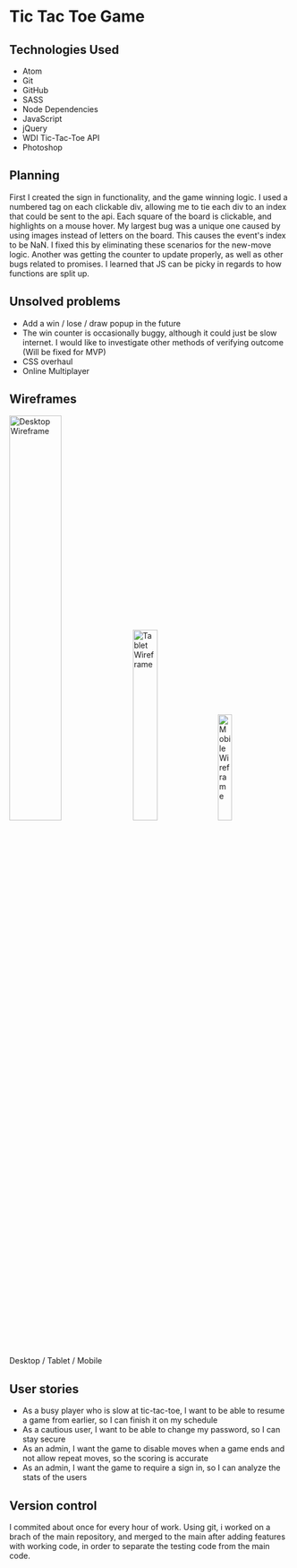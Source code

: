 # Tic Tac Toe Game

## Technologies Used
- Atom
- Git
- GitHub
- SASS
- Node Dependencies
- JavaScript
- jQuery
- WDI Tic-Tac-Toe API
- Photoshop

## Planning
First I created the sign in functionality, and the game winning logic. I used a numbered tag on each clickable div, allowing me to tie each div to an index that could be sent to the api. Each square of the board is clickable, and highlights on a mouse hover. My largest bug was a unique one caused by using images instead of letters on the board. This causes the event's index to be NaN. I fixed this by eliminating these scenarios for the new-move logic. Another was getting the counter to update properly, as well as other bugs related to promises. I learned that JS can be picky in regards to how functions are split up.

## Unsolved problems
- Add a win / lose / draw popup in the future
- The win counter is occasionally buggy, although it could just be slow internet. I would like to investigate other methods of verifying outcome (Will be fixed for MVP)
- CSS overhaul
- Online Multiplayer

## Wireframes
<img src="https://i.imgur.com/0cXIyim.png" width="43%" alt="Desktop Wireframe"> <img src="https://i.imgur.com/phurmka.png" width="29.5%" alt="Tablet Wireframe">
<img src="https://i.imgur.com/VjJCzwu.png" width="22%" alt="Mobile Wireframe">
Desktop / Tablet / Mobile

## User stories
- As a busy player who is slow at tic-tac-toe, I want to be able to resume a game from earlier, so I can finish it on my schedule
- As a cautious user, I want to be able to change my password, so I can stay secure
- As an admin, I want the game to disable moves when a game ends and not allow repeat moves, so the scoring is accurate
- As an admin, I want the game to require a sign in, so I can analyze the stats of the users

## Version control
I commited about once for every hour of work. Using git, i worked on a brach of the main repository, and merged to the main after adding features with working code, in order to separate the testing code from the main code.
